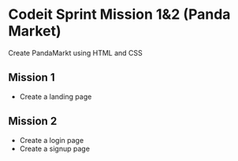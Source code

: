 # Codeit Sprint Mission 1&2 (Panda Market)
  Create PandaMarkt using HTML and CSS

## Mission 1
  - Create a landing page

## Mission 2
  - Create a login page
  - Create a signup page